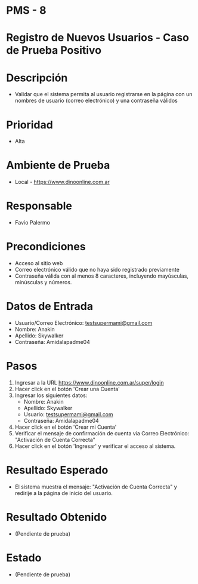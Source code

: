# PMS - 8
# Registro de Nuevos Usuarios - Caso de Prueba Positivo
# Descripción
- Validar que el sistema permita al usuario registrarse en la página con un nombres de usuario (correo electrónico) y una contraseña válidos

# Prioridad
- Alta

# Ambiente de Prueba
- Local - https://www.dinoonline.com.ar

# Responsable
- Favio Palermo

# Precondiciones
- Acceso al sitio web
- Correo electrónico válido que no haya sido registrado previamente
- Contraseña válida con al menos 8 caracteres, incluyendo mayúsculas, minúsculas y números.

# Datos de Entrada
- Usuario/Correo Electróníco: testsupermami@gmail.com
- Nombre: Anakin 
- Apellido: Skywalker
- Contraseña: Amidalapadme04

# Pasos
1. Ingresar a la URL https://www.dinoonline.com.ar/super/login
2. Hacer click en el botón 'Crear una Cuenta' 
3. Ingresar los siguientes datos:
    - Nombre: Anakin
    - Apellido: Skywalker
    - Usuario: testsupermami@gmail.com
    - Contraseña: Amidalapadme04
4. Hacer click en el botón 'Crear mi Cuenta'
5. Verificar el mensaje de confirmación de cuenta vía Correo Electrónico: "Activación de Cuenta Correcta"
6. Hacer click en el botón 'Ingresar' y verificar el acceso al sistema.

# Resultado Esperado
- El sistema muestra el mensaje: "Activación de Cuenta Correcta" y redirije a la página de inicio del usuario.

# Resultado Obtenido
- (Pendiente de prueba)

# Estado
- (Pendiente de prueba)